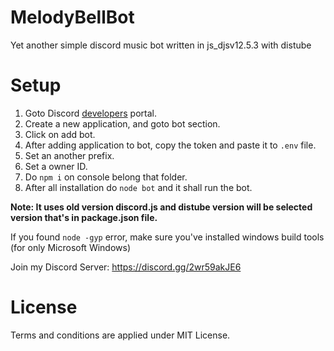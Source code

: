# MelodyBellBot
Yet another simple discord music bot written in js_djsv12.5.3 with distube

# Setup
1. Goto Discord [developers](https://discord.com/developers/applications/) portal.
2. Create a new application, and goto bot section.
3. Click on add bot.
4. After adding application to bot, copy the token and paste it to `.env` file.
5. Set an another prefix.
6. Set a owner ID.
7. Do `npm i` on console belong that folder.
8. After all installation do `node bot` and it shall run the bot.


**Note: It uses old version discord.js and distube version will be selected version that's in package.json file.**

If you found `node -gyp` error, make sure you've installed windows build tools (for only Microsoft Windows)

Join my Discord Server: https://discord.gg/2wr59akJE6

# License
Terms and conditions are applied under MIT License.
